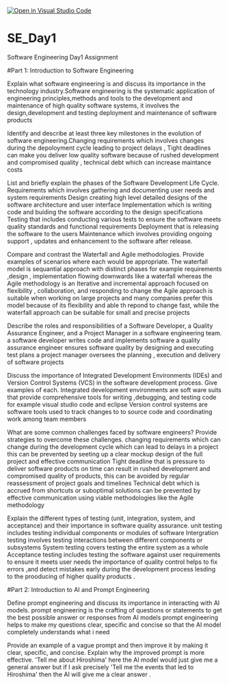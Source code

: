 [![Open in Visual Studio Code](https://classroom.github.com/assets/open-in-vscode-2e0aaae1b6195c2367325f4f02e2d04e9abb55f0b24a779b69b11b9e10269abc.svg)](https://classroom.github.com/online_ide?assignment_repo_id=16117392&assignment_repo_type=AssignmentRepo)
# SE_Day1
Software Engineering Day1 Assignment

#Part 1: Introduction to Software Engineering

Explain what software engineering is and discuss its importance in the technology industry.Software engineering is the systematic application of engineering principles,methods and tools to the development and maintenance of high quality software systems, it involves the design,development and testing deployment and maintenance of software products


Identify and describe at least three key milestones in the evolution of software engineering.Changing requirements which involves changes during the depoloyment cycle leading to project delays , Tight deadlines can make you deliver low quality software because of rushed development and compromised quality , technical debt which can increase maintance costs


List and briefly explain the phases of the Software Development Life Cycle.
 Requirements which involves gathering and documenting user needs and system requirements
 Design creating high level detailed designs of the software architecture and user interface
 Implementation which is writing code and buiding the software according to the design specifications
 Testing that includes conducting various tests to ensure the software meets quality standards and functional requirements 
 Deployment that is releasing the software to the users
 Maintenance which involves providing ongoing support , updates and enhancement to the software after release.


Compare and contrast the Waterfall and Agile methodologies. Provide examples of scenarios where each would be appropriate.
The waterfall model is sequantial approach with distinct phases for example requirements ,design , implementation flowing downwards like a waterfall whereas the Agile methodology is an Iterative and incremental approach focused on flexibility , collaboration, and responding to change the Agile approach is suitable when working on large projects and many companies prefer this model because of its flexibility and able th repond to change fast, while the waterfall approach can be suitable for small and precise projects



Describe the roles and responsibilities of a Software Developer, a Quality Assurance Engineer, and a Project Manager in a software engineering team.
a software developer writes code and implements software
a quality assurance engineer ensures software quality by designing and executing test plans
a project manager oversees the planning , execution and delivery of software projects

Discuss the importance of Integrated Development Environments (IDEs) and Version Control Systems (VCS) in the software development process. Give examples of each.
Integrated development environments are soft ware suits that provide comprehensive tools for writing ,debugging, and testing code for example visual studio code and eclipse
Version control systems are software tools used to track changes to to source code and coordinating work among team members


What are some common challenges faced by software engineers? Provide strategies to overcome these challenges.
changing requirements which can change during the development cycle which can lead to delays in a project this can be prevented by seeting up a clear mockup design of the full project
and effective communication
Tight deadline that is pressure to deliver software products on time can result in rushed development and compromised quality of products, this can be avoided by regular reassessment of project goals and timelines 
Technical debt which is accrued from shortcuts or suboptimal solutions can be prevented by effective communication using viable methodologies like the Agile methodology


Explain the different types of testing (unit, integration, system, and acceptance) and their importance in software quality assurance.
unit testing includes testing individual components or modules of software
Intergration testing involves testing interactions between different components or subsystems 
System testing covers testing the entire system as a whole
Acceptance testing includes testing the software against user requirements to ensure it meets user needs 
the importance of quality control helps to fix errors ,and detect mistakes early during the development process lesding to the prooducing of higher quality products .




#Part 2: Introduction to AI and Prompt Engineering


Define prompt engineering and discuss its importance in interacting with AI models.
prompt engineering is the crafting of questions or statements to get the best possible answer or responses from AI models 
prompt engineering helps to make my questions clear, specific and concise so that the AI model completely understands what i need

Provide an example of a vague
prompt and then improve it by making it clear, specific, and concise. Explain why the improved prompt is more effective.
'Tell me about Hiroshima' here the AI model would just give me a general answer
but if I ask precisely 'Tell me the events that led to Hiroshima' then the AI will give me a clear answer .

